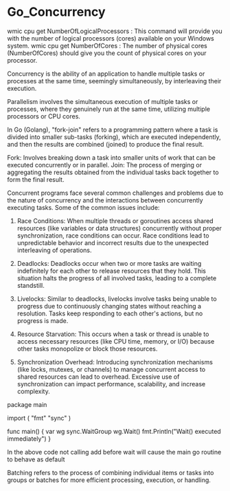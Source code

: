 # Go_Concurrency

wmic cpu get NumberOfLogicalProcessors : This command will provide you with the number of logical processors (cores) available on your Windows system.
wmic cpu get NumberOfCores : The number of physical cores (NumberOfCores) should give you the count of physical cores on your processor.

Concurrency is the ability of an application to handle multiple tasks or processes at the same time, seemingly simultaneously, by interleaving their execution.

Parallelism involves the simultaneous execution of multiple tasks or processes, where they genuinely run at the same time, utilizing multiple processors or CPU cores.

In Go (Golang), "fork-join" refers to a programming pattern where a task is divided into smaller sub-tasks (forking), which are executed independently, and then the results are combined (joined) to produce the final result.

Fork: Involves breaking down a task into smaller units of work that can be executed concurrently or in parallel.
Join: The process of merging or aggregating the results obtained from the individual tasks back together to form the final result.

Concurrent programs face several common challenges and problems due to the nature of concurrency and the interactions between concurrently executing tasks. Some of the common issues include:

1. Race Conditions: When multiple threads or goroutines access shared resources (like variables or data structures) concurrently without proper synchronization, race conditions can occur. Race conditions lead to unpredictable behavior and incorrect results due to the unexpected interleaving of operations.

2. Deadlocks: Deadlocks occur when two or more tasks are waiting indefinitely for each other to release resources that they hold. This situation halts the progress of all involved tasks, leading to a complete standstill.

3. Livelocks: Similar to deadlocks, livelocks involve tasks being unable to progress due to continuously changing states without reaching a resolution. Tasks keep responding to each other's actions, but no progress is made.

4. Resource Starvation: This occurs when a task or thread is unable to access necessary resources (like CPU time, memory, or I/O) because other tasks monopolize or block those resources.

5. Synchronization Overhead: Introducing synchronization mechanisms (like locks, mutexes, or channels) to manage concurrent access to shared resources can lead to overhead. Excessive use of synchronization can impact performance, scalability, and increase complexity.

package main

import (
"fmt"
"sync"
)

func main() {
var wg sync.WaitGroup
wg.Wait()
fmt.Println("Wait() executed immediately")
}

In the above code not calling add before wait will cause the main go routine to behave as default

Batching refers to the process of combining individual items or tasks into groups or batches for more efficient processing, execution, or handling.
